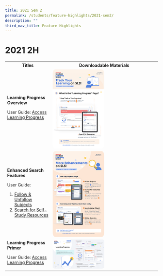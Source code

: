 ```yaml
---
title: 2021 Sem 2
permalink: /students/feature-highlights/2021-sem2/
description: ""
third_nav_title: Feature Highlights
---
```

<style>
  img {
    border-radius: 5%;
  }
</style>

<h1 id="r16-posters">2021 2H</h1>

<table>
  <tbody><tr>
    <th style="text-align: center;">Titles</th>
    <th style="text-align: center;">Downloadable Materials</th>
  </tr>
  <tr>
    <td style="text-align: left;">
      <strong>Learning Progress Overview</strong>
      <p>User Guide: <a target="_blank" href="/student-user-guide/track-progress/access-learning-progress/">Access Learning Progress</a></p>
    </td>
    <td>
      <a target="_blank" href="/files/Marcomms/Feature%20Highlights/R16%20(1%20of%202)%20Students_Learning%20Progress.pdf">
        <img style="width: 50%;" alt="Learning Progress Overview" src="/images/1Student/Marcomms/R16%20(1_2)%20Students_Learning%20Progress.png">
      </a>
    </td>
  </tr>
  <tr>
    <td style="text-align: left;">
      <strong>Enhanced Search Features</strong>
      <p>User Guide:</p>
      <ol>
        <li><a target="_blank" href="/student-user-guide/organise/follow-and-unfollow-subjects/">Follow &amp; Unfollow Subjects</a></li>
        <li><a target="_blank" href="/student-user-guide/discover/search-for-self-study-resources/">Search for Self-Study Resources</a></li>
      </ol>
    </td>
    <td>
      <a target="_blank" href="/files/Marcomms/Feature%20Highlights/R16%20(2%20of%202)%20Students_Enhanced%20Search%20Features.pdf">
			<img style="width: 50%;" alt="Enhanced Search Features" src="/images/1Student/Marcomms/R16%20(2_2)%20Students_Enhanced%20Search%20Features.png">
      </a>
    </td>
  </tr>
  <tr>
    <td style="text-align: left;">
      <strong>Learning Progress Primer</strong>
      <p>User Guide: <a target="_blank" href="/student-user-guide/track-progress/access-learning-progress/">Access Learning Progress</a></p>
    </td>
    <td>
      <a target="_blank" href="/files/Marcomms/Feature%20Highlights/R16%20Learning%20Progress%20Student%20(Student%20Primer).pdf">
        <img style="width: 50%;" alt="Learning Progress Primer" src="/images/1Student/Marcomms/R16%20Learning%20Progress%20Student%20(Student%20Primer).png">
      </a>
    </td>
  </tr>
</tbody></table>